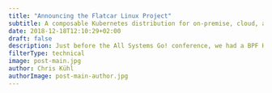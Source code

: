 ```yaml
---
title: "Announcing the Flatcar Linux Project"
subtitle: A composable Kubernetes distribution for on-premise, cloud, and hybrid environments.
date: 2018-12-18T12:10:29+02:00
draft: false
description: Just before the All Systems Go! conference, we had a BPF Hackfest at the Kinvolk office and one of the topics of discussion was to document different BPF ELF loaders. This blog post is the result of it.
filterType: technical
image: post-main.jpg
author: Chris Kühl
authorImage: post-main-author.jpg
---
```


